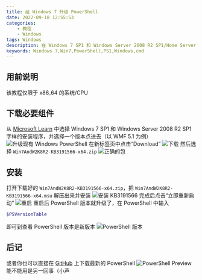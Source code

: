```yaml
---
title: 给 Windows 7 升级 PowerShell
date: 2022-09-18 12:55:53
categories: 
	- 教程
	- Windows
tags: Windows
description: 在 Windows 7 SP1 和 Windows Server 2008 R2 SP1/Home Server 2011 中安装新版 PowerShell
keywords: Windows 7,Win7,PowerShell,PS1,Windows,cmd
---
```


## 用前说明
该教程仅限于 x86_64 的系统/CPU

## 下载必要组件
从 [Microsoft Learn](https://learn.microsoft.com/powershell/scripting/windows-powershell/install/installing-windows-powershell) 中选择 Windows 7 SP1 和 Windows Server 2008 R2 SP1 字样的安装程序，并选择一个版本点进去（以 WMF 5.1 为例）
![升级现有 Windows PowerShell](https://gcore.jsdelivr.net/gh/Goo-aw233/WebSiteResources@main/Pics/Win7instPS/Win7instPS1.png)
在新标签页中点击“Download”
![下载](https://gcore.jsdelivr.net/gh/Goo-aw233/WebSiteResources@main/Pics/Win7instPS/Win7instPS2.png)
然后选择 <code>Win7AndW2K8R2-KB3191566-x64.zip</code>
![正确的包](https://gcore.jsdelivr.net/gh/Goo-aw233/WebSiteResources@main/Pics/Win7instPS/Win7instPS3.png)

## 安装
打开下载好的 <code>Win7AndW2K8R2-KB3191566-x64.zip</code>，把 <code>Win7AndW2K8R2-KB3191566-x64.msu</code> 解压出来并安装
![安装 KB3191566](https://gcore.jsdelivr.net/gh/Goo-aw233/WebSiteResources@main/Pics/Win7instPS/Win7instPS4.png)
完成后点击“立即重新启动”
![重启](https://gcore.jsdelivr.net/gh/Goo-aw233/WebSiteResources@main/Pics/Win7instPS/Win7instPS5.png)
重启后 PowerShell 版本就升级了，在 PowerShell 中输入
````PowerShell
$PSVersionTable
````
即可到查看 PowerShell 版本是新版本
![PowerShell 版本](https://gcore.jsdelivr.net/gh/Goo-aw233/WebSiteResources@main/Pics/Win7instPS/Win7instPS6.png)

## 后记
或者你也可以直接在 [GitHub](https://github.com/PowerShell/PowerShell/releases) 上下载最新的 PowerShell
![PowerShell Preview](https://gcore.jsdelivr.net/gh/Goo-aw233/WebSiteResources@main/Pics/Win7instPS/Win7instPS7.png)
能不能用是另一回事（小声